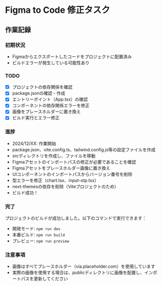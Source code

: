 # Figma to Code 修正タスク

## 作業記録

### 初期状況
- Figmaからエクスポートしたコードをプロジェクトに配置済み
- ビルドエラーが発生している可能性あり

### TODO
- [x] プロジェクトの依存関係を確認
- [x] package.jsonの確認・作成
- [x] エントリーポイント（App.tsx）の確認
- [x] コンポーネントの依存関係エラーを修正
- [x] 画像をプレースホルダーに置き換え
- [x] ビルド実行とエラー修正

### 進捗
- 2024/12/XX: 作業開始
- package.json、vite.config.ts、tailwind.config.js等の設定ファイルを作成
- srcディレクトリを作成し、ファイルを移動
- Figmaアセットのインポートパスの修正が必要であることを確認
- Figmaアセットをプレースホルダー画像に置き換え
- UIコンポーネントのインポートパスからバージョン番号を削除
- 型エラーを修正（chart.tsx、input-otp.tsx）
- next-themesの依存を削除（Viteプロジェクトのため）
- ビルド成功！

### 完了
プロジェクトのビルドが成功しました。以下のコマンドで実行できます：
- 開発モード: `npm run dev`
- 本番ビルド: `npm run build`
- プレビュー: `npm run preview`

### 注意事項
- 画像はすべてプレースホルダー（via.placeholder.com）を使用しています
- 実際の画像を使用する場合は、publicディレクトリに画像を配置し、インポートパスを更新してください